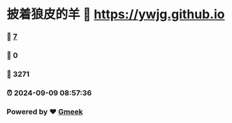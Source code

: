 # 披着狼皮的羊 :link: https://ywjg.github.io 
### :page_facing_up: [7](https://ywjg.github.io/tag.html) 
### :speech_balloon: 0 
### :hibiscus: 3271 
### :alarm_clock: 2024-09-09 08:57:36 
### Powered by :heart: [Gmeek](https://github.com/Meekdai/Gmeek)
